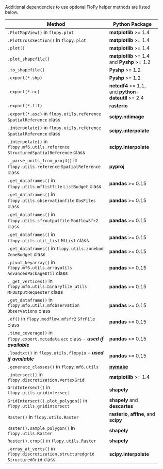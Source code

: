 Additional dependencies to use optional FloPy helper methods are listed below.

| Method                                                                               | Python Package                                                     |
| ------------------------------------------------------------------------------------ | ------------------------------------------------------------------ |
| `.PlotMapView()` in `flopy.plot`                                                     | **matplotlib** >= 1.4                                              |
| `.PlotCrossSection()` in `flopy.plot`                                                | **matplotlib** >= 1.4                                              |
| `.plot()`                                                                            | **matplotlib** >= 1.4                                              |
| `.plot_shapefile()`                                                                  | **matplotlib** >= 1.4 and **Pyshp** >= 1.2                         |
| `.to_shapefile()`                                                                    | **Pyshp** >= 1.2                                                   |
| `.export(*.shp)`                                                                     | **Pyshp** >= 1.2                                                   |
| `.export(*.nc)`                                                                      | **netcdf4** >= 1.1, and **python-dateutil** >= 2.4                 |
| `.export(*.tif)`                                                                     | **rasterio**                                                       |
| `.export(*.asc)` in `flopy.utils.reference` `SpatialReference` class                 | **scipy.ndimage**                                                  |
| `.interpolate()` in `flopy.utils.reference` `SpatialReference` class                 | **scipy.interpolate**                                              |
| `.interpolate()` in `flopy.mf6.utils.reference` `StructuredSpatialReference` class   | **scipy.interpolate**                                              |
| `._parse_units_from_proj4()` in `flopy.utils.reference` `SpatialReference` class     | **pyproj**                                                         |
| `.get_dataframes()` in `flopy.utils.mflistfile` `ListBudget` class                   | **pandas** >= 0.15                                                 |
| `.get_dataframes()` in `flopy.utils.observationfile` `ObsFiles` class                | **pandas** >= 0.15                                                 |
| `.get_dataframes()` in `flopy.utils.sfroutputfile` `ModflowSfr2` class               | **pandas** >= 0.15                                                 |
| `.get_dataframes()` in `flopy.utils.util_list` `MfList` class                        | **pandas** >= 0.15                                                 |
| `.get_dataframes()` in `flopy.utils.zonebud` `ZoneBudget` class                      | **pandas** >= 0.15                                                 |
| `.pivot_keyarray()` in `flopy.mf6.utils.arrayutils` `AdvancedPackageUtil` class      | **pandas** >= 0.15                                                 |
| `._get_vertices()` in `flopy.mf6.utils.binaryfile_utils` `MFOutputRequester` class   | **pandas** >= 0.15                                                 |
| `.get_dataframe()` in `flopy.mf6.utils.mfobservation` `Observations` class           | **pandas** >= 0.15                                                 |
| `.df()` in `flopy.modflow.mfsfr2` `SfrFile` class                                    | **pandas** >= 0.15                                                 |
| `.time_coverage()` in `flopy.export.metadata` `acc` class - ***used if available***  | **pandas** >= 0.15                                                 |
| `.loadtxt()` in `flopy.utils.flopyio` - ***used if available***                      | **pandas** >= 0.15                                                 |
| `.generate_classes()` in `flopy.mf6.utils`                                           | [**pymake**](https://github.com/modflowpy/pymake)                  |
| `.intersect()` in `flopy.discretization.VertexGrid`                                  | **matplotlib** >= 1.4                                              |
| `GridIntersect()` in `flopy.utils.gridintersect`                                     | **shapely**                                                        |
| `GridIntersect().plot_polygon()` in `flopy.utils.gridintersect`                      | **shapely** and **descartes**                                      |
| `Raster()` in `flopy.utils.Raster`                                                   | **rasterio**, **affine**, and **scipy**                            |
| `Raster().sample_polygon()` in `flopy.utils.Raster`                                  | **shapely**                                                        |
| `Raster().crop()` in `flopy.utils.Raster`                                            | **shapely**                                                        |
| `.array_at_verts()` in `flopy.discretization.structuredgrid` `StructuredGrid` class  | **scipy.interpolate**                                              |
